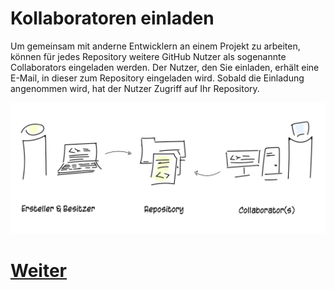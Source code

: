 # Kollaboratoren einladen

Um gemeinsam mit anderne Entwicklern an einem Projekt zu arbeiten, können für jedes Repository weitere GitHub Nutzer als sogenannte Collaborators eingeladen werden. Der Nutzer, den Sie einladen, erhält eine E-Mail, in dieser zum Repository eingeladen wird. Sobald die Einladung angenommen wird, hat der Nutzer Zugriff auf Ihr Repository.

![Git-Workflow](assets/images/git_collaborators.png)


# [Weiter](Markdown.md)